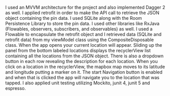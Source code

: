 I used an MVVM architecture for the project and also implemented Dagger 2 as well. I applied retrofit in 
order to make the API call to retrieve the JSON object containing the pin data. I used SQLite along with the Room 
Persistence Library to store the pin data. I used other libraries like RxJava (Flowables, observers, subscribers, 
and observables) as well. I used a Flowable to encapsulate the retrofit object and I retrieved data (SQLite and retrofit data) 
from my viewModel class using  the CompositeDisposable class. When the app opens your current location will appear. 
Sliding up the panel from the bottom labeled locations displays the recyclerView list containing all the locations 
from the JSON object. There is also a dropdown button in each row revealing the description for each location. 
When you click on a location in the recyclerView, the mapbox map moves to its latitude and longitude putting a marker on it. 
The start Navigation button is enabled and when that is clicked the app will navigate you to the location that was tapped. 
I also applied unit testing utilizing Mockito, junit 4, junit 5 and espresso. 
